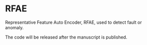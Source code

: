 # RFAE
Representative Feature Auto Encoder, RFAE, used to detect fault or anomaly.

The code will be released after the manuscript is published.
